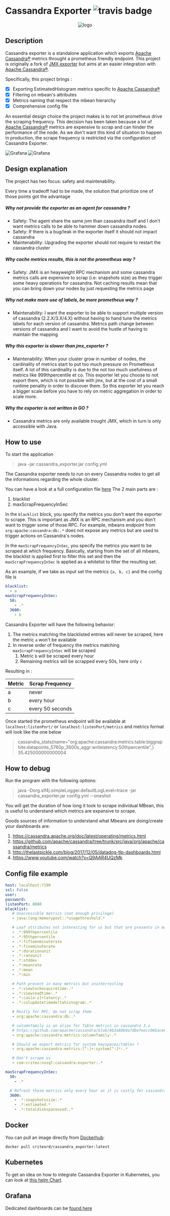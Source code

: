 # Cassandra Exporter <img src="https://travis-ci.org/criteo/cassandra_exporter.svg?branch=master" alt="travis badge"/>

<p align="center">
  <img src="https://github.com/criteo/cassandra_exporter/raw/master/logo.png" alt="logo"/>
</p>

## Description

Cassandra exporter is a standalone application which exports [Apache Cassandra®](http://cassandra.apache.org/) metrics throught a prometheus friendly endpoint.
This project is originally a fork of [JMX exporter](https://github.com/prometheus/jmx_exporter) but aims at an easier integration with [Apache Cassandra®](http://cassandra.apache.org/).

Specifically, this project brings :
 - [x] Exporting EstimatedHistogram metrics specific to [Apache Cassandra®](http://cassandra.apache.org/)
 - [x] Filtering on mbean's attributes
 - [x] Metrics naming that respect the mbean hierarchy
 - [x] Comprehensive config file

An essential design choice the project makes is to not let prometheus drive the scraping frequency. This decision has been taken because a lot of [Apache Cassandra®](http://cassandra.apache.org/) metrics are expensive to scrap and can hinder the performance of the node.
As we don't want this kind of situation to happen in production, the scrape frequency is restricted via the configuration of Cassandra Exporter.

![Grafana](https://grafana.com/api/dashboards/6258/images/3996/image)
![Grafana](https://grafana.com/api/dashboards/6400/images/4111/image)

## Design explanation

The project has two focus: safety and maintenability.

Every time a tradeoff had to be made, the solution that prioritize one of those points got the advantage

##### Why not provide the exporter as an agent for cassandra ?
- Safety: The agent share the same jvm than cassandra itself and I don't want metrics calls to be able to hammer down cassandra nodes.
- Safety: If there is a bug/leak in the exporter itself it should not impact cassandra
- Maintenability: Upgrading the exporter should not require to restart the cassandra cluster

##### Why cache metrics results, this is not the prometheus way ?
- Safety: JMX is an heayweight RPC mechanism and some cassandra metrics calls are expensive to scrap (i.e: snapshots size) as they trigger some heavy operations for cassandra. Not caching results mean that you can bring down your nodes by just requesting the metrics page

##### Why not make more use of labels, be more prometheus way ?
- Maintenability: I want the exporter to be able to support multiple version of cassandra (2.2.X/3.X/4.X) without having to hand tune the metrics labels for each version of cassandra. Metrics path change between versions of cassandra and I want to avoid the hustle of having to maintain the mapping

##### Why this exporter is slower than jmx_exporter ?
- Maintenability: When your cluster grow in number of nodes, the cardinality of metrics start to put too much pressure on Prometheus itself. A lot of this cardinality is due to the not too much usefulness of metrics like 999thpercentile et co. This exporter let you choose to not export them, which is not possible with jmx, but at the cost of a small runtime penality in order to discover them. So this exporter let you reach a bigger scale before you have to rely on metric aggregation in order to scale more.  

##### Why the exporter is not written in GO ?
- Cassandra metrics are only available trought JMX, which in turn is only accessible with Java.

## How to use

To start the application
> java -jar cassandra_exporter.jar config.yml

The Cassandra exporter needs to run on every Cassandra nodes to get all the informations regarding the whole cluster.

You can have a look at a full configuration file [here](https://github.com/criteo/cassandra_exporter/blob/master/config.yml)
The 2 main parts are :
 1. blacklist
 1. maxScrapFrequencyInSec

In the `blacklist` block, you specify the metrics you don't want the exporter to scrape. This is important as JMX is an RPC mechanism and you don't want to trigger some of those RPC. For example, mbeans endpoint from `org:apache:cassandra:db:.*` does not expose any metrics but are used to trigger actions on Cassandra's nodes.

In the `maxScrapFrequencyInSec`, you specify the metrics you want to be scraped at which frequency.
Basically, starting from the set of all mbeans, the blacklist is applied first to filter this set and then the `maxScrapFrequencyInSec` is applied as a whitelist to filter the resulting set.

As an example, if we take as input set the metrics `{a, b, c}` and the config file is
```yaml
blacklist:
  - a
maxScrapFrequencyInSec:
  50:
    - .*
  3600:
    - b
```
Cassandra Exporter will have the following behavior:
1. The metrics matching the blacklisted entries will never be scraped, here the metric `a` won't be available
1. In reverse order of frequency the metrics matching `maxScrapFrequencyInSec` will be scraped
   1. Metric `b` will be scraped every hour
   1. Remaining metrics will be scrapped every 50s, here only `c`

Resulting in :

Metric | Scrap Frequency
------ | -------------
a | never
b | every hour
c | every 50 seconds


Once started the prometheus endpoint will be available at `localhost:listenPort/` or `localhost:listenPort/metrics` and metrics format will look like the one below

> cassandra_stats{name="org:apache:cassandra:metrics:table:biggraphite:datapoints_5760p_3600s_aggr:writelatency:50thpercentile",} 35.425000000000004

## How to debug

Run the program with the following options:
> java -Dorg.slf4j.simpleLogger.defaultLogLevel=trace -jar cassandra_exporter.jar config.yml --oneshot

You will get the duration of how long it took to scrape individual MBean, this is useful to understand which metrics are expansive to scrape.

Goods sources of information to understand what Mbeans are doing/create your dashboards are:
 1. https://cassandra.apache.org/doc/latest/operating/metrics.html
 1. https://github.com/apache/cassandra/tree/trunk/src/java/org/apache/cassandra/metrics
 1. http://thelastpickle.com/blog/2017/12/05/datadog-tlp-dashboards.html
 1. https://www.youtube.com/watch?v=Q9AAR4UQzMk


## Config file example

```yaml
host: localhost:7199
ssl: False
user:
password:
listenPort: 8080
blacklist:
   # Unaccessible metrics (not enough privilege)
   - java:lang:memorypool:.*usagethreshold.*

   # Leaf attributes not interesting for us but that are presents in many path (reduce cardinality of metrics)
   - .*:999thpercentile
   - .*:95thpercentile
   - .*:fifteenminuterate
   - .*:fiveminuterate
   - .*:durationunit
   - .*:rateunit
   - .*:stddev
   - .*:meanrate
   - .*:mean
   - .*:min

   # Path present in many metrics but uninterresting
   - .*:viewlockacquiretime:.*
   - .*:viewreadtime:.*
   - .*:cas[a-z]+latency:.*
   - .*:colupdatetimedeltahistogram:.*

   # Mostly for RPC, do not scrap them
   - org:apache:cassandra:db:.*

   # columnfamily is an alias for Table metrics in cassandra 3.x
   # https://github.com/apache/cassandra/blob/8b3a60b9a7dbefeecc06bace617279612ec7092d/src/java/org/apache/cassandra/metrics/TableMetrics.java#L162
   - org:apache:cassandra:metrics:columnfamily:.*

   # Should we export metrics for system keyspaces/tables ?
   - org:apache:cassandra:metrics:[^:]+:system[^:]*:.*

   # Don't scrape us
   - com:criteo:nosql:cassandra:exporter:.*

maxScrapFrequencyInSec:
  50:
    - .*

  # Refresh those metrics only every hour as it is costly for cassandra to retrieve them
  3600:
    - .*:snapshotssize:.*
    - .*:estimated.*
    - .*:totaldiskspaceused:.*
```

## Docker

You can pull an image directly from [Dockerhub](https://hub.docker.com/r/criteord/cassandra_exporter/):
```
docker pull criteord/cassandra_exporter:latest
```

## Kubernetes

To get an idea on how to integrate Cassandra Exporter in Kubernetes, you can look at [this helm Chart](https://github.com/MySocialApp/kubernetes-helm-chart-cassandra).

## Grafana

Dedicated dashboards can be [found here](https://github.com/criteo/cassandra_exporter/tree/grafana/grafana)
